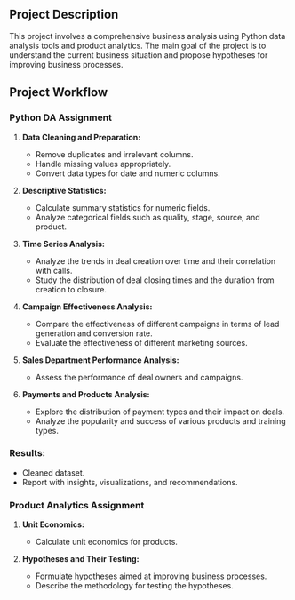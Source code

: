 ## Project Description

This project involves a comprehensive business analysis using Python data analysis tools and product analytics. The main goal of the project is to understand the current business situation and propose hypotheses for improving business processes.

## Project Workflow

### Python DA Assignment

1. **Data Cleaning and Preparation:**
   - Remove duplicates and irrelevant columns.
   - Handle missing values appropriately.
   - Convert data types for date and numeric columns.

2. **Descriptive Statistics:**
   - Calculate summary statistics for numeric fields.
   - Analyze categorical fields such as quality, stage, source, and product.

3. **Time Series Analysis:**
   - Analyze the trends in deal creation over time and their correlation with calls.
   - Study the distribution of deal closing times and the duration from creation to closure.

4. **Campaign Effectiveness Analysis:**
   - Compare the effectiveness of different campaigns in terms of lead generation and conversion rate.
   - Evaluate the effectiveness of different marketing sources.

5. **Sales Department Performance Analysis:**
   - Assess the performance of deal owners and campaigns.

6. **Payments and Products Analysis:**
   - Explore the distribution of payment types and their impact on deals.
   - Analyze the popularity and success of various products and training types.

### Results:

- Cleaned dataset.
- Report with insights, visualizations, and recommendations.

### Product Analytics Assignment

1. **Unit Economics:**
   - Calculate unit economics for products.

2. **Hypotheses and Their Testing:**
   - Formulate hypotheses aimed at improving business processes.
   - Describe the methodology for testing the hypotheses.
